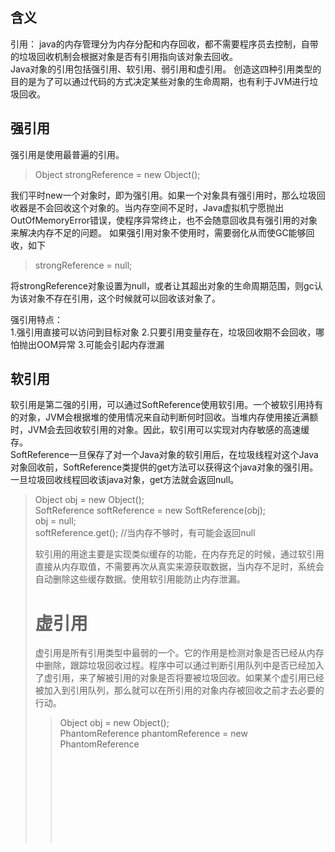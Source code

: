 ## 含义
引用： java的内存管理分为内存分配和内存回收，都不需要程序员去控制，自带的垃圾回收机制会根据对象是否有引用指向该对象去回收。  
Java对象的引用包括强引用、软引用、弱引用和虚引用。 
创造这四种引用类型的目的是为了可以通过代码的方式决定某些对象的生命周期，也有利于JVM进行垃圾回收。

## 强引用
强引用是使用最普遍的引用。
> Object strongReference = new Object();  

我们平时new一个对象时，即为强引用。如果一个对象具有强引用时，那么垃圾回收器是不会回收这个对象的。当内存空间不足时，Java虚拟机宁愿抛出OutOfMemoryError错误，使程序异常终止，也不会随意回收具有强引用的对象来解决内存不足的问题。
如果强引用对象不使用时，需要弱化从而使GC能够回收，如下  

> strongReference = null;  

将strongReference对象设置为null，或者让其超出对象的生命周期范围，则gc认为该对象不存在引用，这个时候就可以回收该对象了。  

强引用特点：  
1.强引用直接可以访问到目标对象
2.只要引用变量存在，垃圾回收期不会回收，哪怕抛出OOM异常
3.可能会引起内存泄漏  

## 软引用  
软引用是第二强的引用，可以通过SoftReference使用软引用。一个被软引用持有的对象，JVM会根据堆的使用情况来自动判断何时回收。当堆内存使用接近满额时，JVM会去回收软引用的对象。因此，软引用可以实现对内存敏感的高速缓存。  
SoftReference一旦保存了对一个Java对象的软引用后，在垃圾线程对这个Java对象回收前，SoftReference类提供的get方法可以获得这个java对象的强引用。一旦垃圾回收线程回收该java对象，get方法就会返回null。

> Object obj = new Object();  
> SoftReference<Object> softReference = new SoftReference<Object>(obj);  
> obj = null;  
> softReference.get(); //当内存不够时，有可能会返回null  

软引用的用途主要是实现类似缓存的功能，在内存充足的时候，通过软引用直接从内存取值，不需要再次从真实来源获取数据，当内存不足时，系统会自动删除这些缓存数据。使用软引用能防止内存泄漏。  


<!-- ## 弱引用  
在系统GC的时候，只要发现弱引用，不管堆空间是否足够，都会将对象进行回收。和软引用类似，弱引用使用WeakReference实例来保存一个Java对象的引用。弱引用和软引用的区别在于：只具有弱引用的对象拥有更短暂的生命周期。  

> Object obj = new Object();  
> WeakReference<Object> weakReference = new WeakReference<Object>(obj);  
> obj = null;  
> weakReference.get(); //有可能会返回null  
> weakReference.isEnQueued(); //返回是否被垃圾回收期标记为即将回收的垃圾  

弱引用主要用于监控对象是否已经被垃圾回收器标记为即将回收的垃圾，可以通过isEnQueued方法返回对象是否被垃圾回收器标记。   -->

# 虚引用
虚引用是所有引用类型中最弱的一个。它的作用是检测对象是否已经从内存中删除，跟踪垃圾回收过程。程序中可以通过判断引用队列中是否已经加入了虚引用，来了解被引用的对象是否将要被垃圾回收。如果某个虚引用已经被加入到引用队列，那么就可以在所引用的对象内存被回收之前才去必要的行动。  

> Object obj = new Object();  
> PhantomReference<Object> phantomReference = new PhantomReference<Object>(obj);  
> obj = null;  
> phantomReference.get(); //永远返回null  
> phantomReference.isEnQueued(); //返回是否从内存中已经删除

